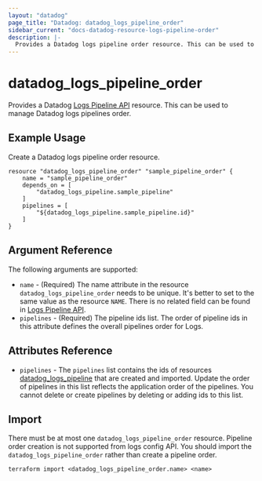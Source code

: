 ```yaml
---
layout: "datadog"
page_title: "Datadog: datadog_logs_pipeline_order"
sidebar_current: "docs-datadog-resource-logs-pipeline-order"
description: |-
  Provides a Datadog logs pipeline order resource. This can be used to manage the order of logs pipelines.
---
```


# datadog_logs_pipeline_order

Provides a Datadog [Logs Pipeline API](https://docs.datadoghq.com/api/?lang=python#logs-pipelines) resource. This can be used to manage Datadog logs pipelines order.


## Example Usage

Create a Datadog logs pipeline order resource.

```hcl
resource "datadog_logs_pipeline_order" "sample_pipeline_order" {
    name = "sample_pipeline_order"
    depends_on = [
        "datadog_logs_pipeline.sample_pipeline"
    ]
    pipelines = [
        "${datadog_logs_pipeline.sample_pipeline.id}"
    ]
}
```

## Argument Reference

The following arguments are supported:

* `name` - (Required) The name attribute in the resource `datadog_logs_pipeline_order` needs to be unique. It's better to set to the same value as the resource `NAME`. 
There is no related field can be found in  [Logs Pipeline API](https://docs.datadoghq.com/api/?lang=python#get-pipeline-order).
* `pipelines` - (Required) The pipeline ids list. The order of pipeline ids in this attribute defines the overall pipelines order for Logs.

## Attributes Reference

* `pipelines` - The `pipelines` list contains the ids of resources [datadog_logs_pipeline]((logs_pipeline.html#datadog_logs_pipeline)) that are created and imported.
Update the order of pipelines in this list reflects the application order of the pipelines. You cannot delete or create pipelines by deleting or adding ids to this list.

## Import

There must be at most one `datadog_logs_pipeline_order` resource. Pipeline order creation is not supported from logs config API. 
You should import the `datadog_logs_pipeline_order` rather than create a pipeline order.

```
terraform import <datadog_logs_pipeline_order.name> <name>
```

